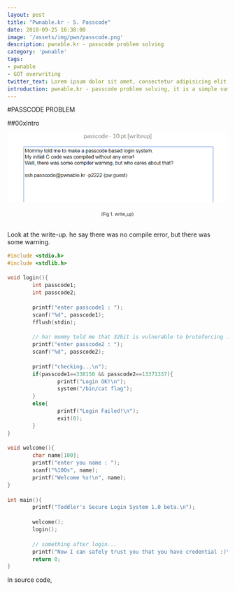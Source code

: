 ```yaml
---
layout: post
title: "Pwnable.kr - 5. Passcode"
date: 2018-09-25 16:38:00
image: '/assets/img/pwn/passcode.png'
description: pwnable.kr - passcode problem solving
category: 'pwnable'
tags:
- pwnable
- GOT overwriting
twitter_text: Lorem ipsum dolor sit amet, consectetur adipisicing elit.
introduction: pwnable.kr - passcode problem solving, it is a simple summary that i solve the passcode problem to study pwnable 
---
```


#PASSCODE PROBLEM

##00xIntro

![problem](/assets/img/pwn/passcode/writeup.PNG "write_up")
<center><font size="0.5em">(Fig 1. write_up)</font></center><br>

Look at the write-up. he say there was no compile error, but there was some warning. 

~~~c
#include <stdio.h>
#include <stdlib.h>

void login(){
        int passcode1;
        int passcode2;

        printf("enter passcode1 : ");
        scanf("%d", passcode1);
        fflush(stdin);

        // ha! mommy told me that 32bit is vulnerable to bruteforcing :)
        printf("enter passcode2 : ");
        scanf("%d", passcode2);

        printf("checking...\n");
        if(passcode1==338150 && passcode2==13371337){
                printf("Login OK!\n");
                system("/bin/cat flag");
        }
        else{
                printf("Login Failed!\n");
                exit(0);
        }
}

void welcome(){
        char name[100];
        printf("enter you name : ");
        scanf("%100s", name);
        printf("Welcome %s!\n", name);
}

int main(){
        printf("Toddler's Secure Login System 1.0 beta.\n");

        welcome();
        login();

        // something after login...
        printf("Now I can safely trust you that you have credential :)\n");
        return 0;
}
~~~

In source code, 